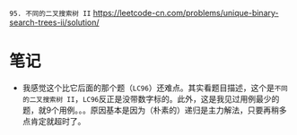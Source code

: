 
`95. 不同的二叉搜索树 II` https://leetcode-cn.com/problems/unique-binary-search-trees-ii/solution/

# 笔记

- 我感觉这个比它后面的那个题（`LC96`）还难点。其实看题目描述，这个是`不同的二叉搜索树 II`，`LC96`反正是没带数字标的。此外，这是我见过用例最少的题，就9个用例。。。原因基本是因为（朴素的）递归是主力解法，只要再稍多点肯定就超时了。
